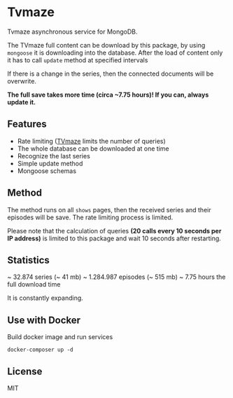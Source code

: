 # Tvmaze
Tvmaze asynchronous service for MongoDB.

The TVmaze full content can be download by this package, by using `mongoose` it is downloading into the database. After the load of content only it has to call `update` method at specified intervals

If there is a change in the series, then the connected documents will be overwrite.

**The full save takes more time (circa ~7.75 hours)! If you can, always update it.**

## Features

+ Rate limiting ([TVmaze](https://www.tvmaze.com/api#rate-limiting) limits the number of queries)
+ The whole database can be downloaded at one time
+ Recognize the last series
+ Simple update method
+ Mongoose schemas

## Method
The method runs on all `shows` pages, then the received series and their episodes will be save.   The rate limiting process is limited.

Please note that the calculation of queries **(20 calls every 10 seconds per IP address)** is limited to this package and wait 10 seconds after restarting.

## Statistics
~ 32.874 series (~ 41 mb)
~ 1.284.987 episodes (~ 515 mb)
~ 7.75 hours the full download time

It is constantly expanding.

## Use with Docker

Build docker image and run services
```
docker-composer up -d
```

## License
MIT
